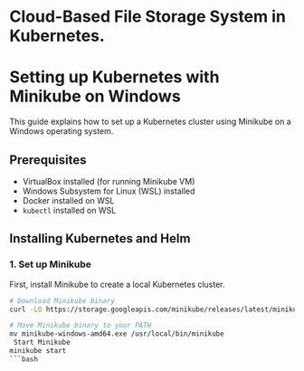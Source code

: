 # Cloud-Based File Storage System in Kubernetes.
# Setting up Kubernetes with Minikube on Windows

This guide explains how to set up a Kubernetes cluster using Minikube on a Windows operating system.

## Prerequisites

- VirtualBox installed (for running Minikube VM)
- Windows Subsystem for Linux (WSL) installed
- Docker installed on WSL
- `kubectl` installed on WSL

## Installing Kubernetes and Helm

### 1. Set up Minikube

First, install Minikube to create a local Kubernetes cluster.

```bash
# Download Minikube binary
curl -LO https://storage.googleapis.com/minikube/releases/latest/minikube-windows-amd64.exe

# Move Minikube binary to your PATH
mv minikube-windows-amd64.exe /usr/local/bin/minikube
 Start Minikube
minikube start
```bash

